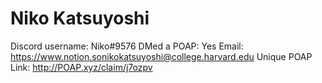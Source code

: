 # Niko Katsuyoshi

Discord username: Niko#9576
DMed a POAP: Yes
Email: https://www.notion.sonikokatsuyoshi@college.harvard.edu
Unique POAP Link: http://POAP.xyz/claim/j7ozpv
